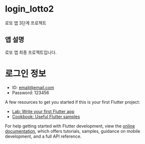 # login_lotto2

로또 앱 3단계 프로젝트

## 앱 설명

 로또 앱 최종 프로젝트입니다.
# 로그인 정보
- ID: email@email.com
- Password: 123456

A few resources to get you started if this is your first Flutter project:

- [Lab: Write your first Flutter app](https://docs.flutter.dev/get-started/codelab)
- [Cookbook: Useful Flutter samples](https://docs.flutter.dev/cookbook)

For help getting started with Flutter development, view the
[online documentation](https://docs.flutter.dev/), which offers tutorials,
samples, guidance on mobile development, and a full API reference.
